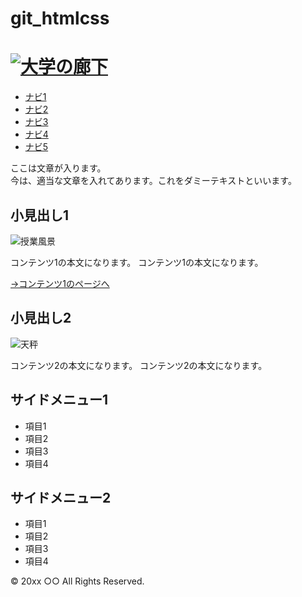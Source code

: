# git_htmlcss
<!DOCTYPE html>
<html lang="ja">
    <head>
        <meta charset="UTF-8">
        <title>HTML/CSSの学習</title>
        <link rel="stylesheet" href="stylesheet.css">
    </head>
    <body>
        <div id="header">
            <h1><a href="index.html"><img id="corridor" src="images/corridor.jpg" alt="大学の廊下" /></a></h1>
        </div>
        <div id="wrapper">
            <div id="nav">
                <ul>
                    <li><a href="home.html">ナビ1</a></li>
                    <li><a href="#">ナビ2</a></li>
                    <li><a href="#">ナビ3</a></li>
                    <li><a href="#">ナビ4</a></li>
                    <li><a href="#">ナビ5</a></li>
                </ul>
            </div>
             <div id="container">
                <div id="main">
              <div class="post">
                    <p>ここは文章が入ります。<br />今は、適当な文章を入れてあります。これをダミーテキストといいます。</p>
                </div>
                <div class="post clearfix">
                    <h2>小見出し1</h2>
                    <img class="left" src="images/classroom.jpg" alt="授業風景" />
                    <p>
                        コンテンツ1の本文になります。
                        コンテンツ1の本文になります。
                    </p>
                    <p><a href="#">→コンテンツ1のページへ</a></p>
                </div>
                <div class="post clearfix">
                    <h2>小見出し2</h2>
                    <img class="right" src="images/scale.jpg" alt="天秤" />
                    <p>
                        コンテンツ2の本文になります。
                        コンテンツ2の本文になります。
                    </p>
                    </div>
               </div>
                <div id="side">
                    <div class="box">
                        <h2>サイドメニュー1</h2>
                        <div class="boxBody">
                            <ul>
                                <li>項目1</li>
                                <li>項目2</li>
                                <li>項目3</li>
                                <li>項目4</li>
                            </ul>
                        </div>
                    </div>
                    <div class="box">
                        <h2>サイドメニュー2</h2>
                        <div class="boxBody">
                            <ul>
                                <li>項目1</li>
                                <li>項目2</li>
                                <li>項目3</li>
                                <li>項目4</li>
                            </ul>
                        </div>
                    </div>
                </div>
            </div>
        </div>
        <div id="footer">
            <p>&copy; 20xx ○○ All Rights Reserved.</p>
        </div>
    </body>
</html>
